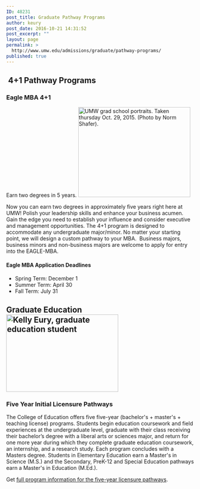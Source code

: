 ```yaml
---
ID: 48231
post_title: Graduate Pathway Programs
author: keury
post_date: 2016-10-21 14:31:52
post_excerpt: ""
layout: page
permalink: >
  http://www.umw.edu/admissions/graduate/pathway-programs/
published: true
---
```

<h2> 4+1 Pathway Programs</h2>
<h3>Eagle MBA 4+1</h3>
Earn two degrees in 5 years.

<img id="longdesc-return-48232" class="alignright wp-image-48232 size-medium" src="http://www.umw.edu/admissions/wp-content/uploads/sites/6/2016/10/Graduate-School-Portrait-04-300x241.jpg" alt="UMW grad school portraits. Taken thursday Oct. 29, 2015. (Photo by Norm Shafer)." width="300" height="241" longdesc="http://www.umw.edu/admissions?longdesc=48232&amp;referrer=48231" />

Now you can earn two degrees in approximately five years right here at UMW! Polish your leadership skills and enhance your business acumen. Gain the edge you need to establish your influence and consider executive and management opportunities. The 4+1 program is designed to accommodate any undergraduate major/minor. No matter your starting point, we will design a custom pathway to your MBA.  Business majors, business minors and non-business majors are welcome to apply for entry into the EAGLE-MBA.
<h4>Eagle MBA Application Deadlines</h4>
<ul>
 	<li>Spring Term: December 1</li>
 	<li>Summer Term: April 30</li>
 	<li>Fall Term: July 31 <strong>    </strong></li>
</ul>
<h2>Graduate Education<strong> <img class="alignright wp-image-48233 size-medium" src="http://www.umw.edu/admissions/wp-content/uploads/sites/6/2016/10/Graduate-teacher-11-300x207.jpg" alt="Kelly Eury, graduate education student" width="300" height="207" /></strong></h2>
<h3>Five Year Initial Licensure Pathways</h3>
The College of Education offers five five-year (bachelor's + master's + teaching license) programs. Students begin education coursework and field experiences at the undergraduate level, graduate with their class receiving their bachelor’s degree with a liberal arts or sciences major, and return for one more year during which they complete graduate education coursework, an internship, and a research study. Each program concludes with a Masters degree. Students in Elementary Education earn a Master's in Science (M.S.) and the Secondary, PreK-12 and Special Education pathways earn a Master's in Education (M.Ed.).

Get <a href="http://education.umw.edu/programs/undergraduate-five-year-pathways/">full program information for the five-year licensure pathways</a>.
